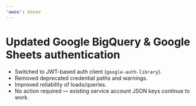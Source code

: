 ```yaml
---
'owox': minor
---
```


# Updated Google BigQuery & Google Sheets authentication

- Switched to JWT-based auth client (`google-auth-library`).
- Removed deprecated credential paths and warnings.
- Improved reliability of loads/queries.
- No action required — existing service account JSON keys continue to work.
